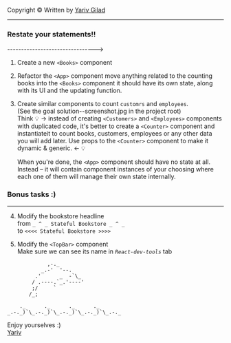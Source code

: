 <!-- prettier-ignore-start -->

Copyright © Written by [Yariv Gilad](https://yarivgilad.com) 
<hr>

### Restate your statements!!
-------------------------------->

1. Create a new `<Books>` component

2. Refactor the `<App>` component
   move anything related to the counting books into the `<Books>` component
   it should have its own state, along with its UI and the updating function.

3. Create similar components to count `customrs` and `employees`.    
   (See the goal solution--screenshot.jpg in the project root)    
   Think 💡 -> instead of creating `<Customers>` and `<Employees>` components with duplicated code, it's better to create a `<Counter>` component and instantiateit to count books, customers, employees or any other data you will add later. Use props to the `<Counter>` component to make it dynamic & generic. <- 💡

   When you're done, the `<App>` component should have no state at all. Instead – it will contain component instances of your choosing where each one of them will manage their own state internally.

### Bonus tasks :)

---
4. Modify the bookstore headline    
   from `_ ^ _ Stateful Bookstore _ ^ _`    
   to `<<<< Stateful Bookstore >>>>`

5. Modify the `<TopBar>` component    
   Make sure we can see its name in _`React-dev-tools`_ tab

               
```
             ,-._
           _.-'  '--.
         .'      _  -`\_
        / .----.`_.'----'
        ;/     `
       /_;

    ._      ._      ._      ._
_.-._)`\_.-._)`\_.-._)`\_.-._)`\_.-._
```

Enjoy yourselves :)    
[Yariv](https://www.linkedin.com/in/yarivgilad/)    

<br>
<!-- prettier-ignore-end -->
